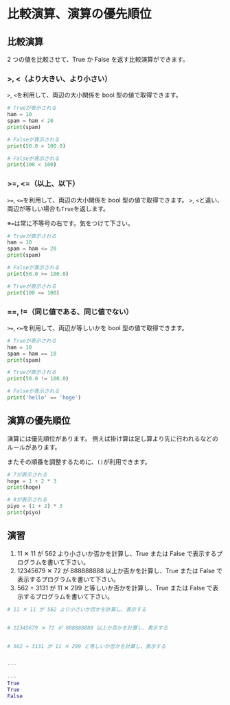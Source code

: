 # 比較演算、演算の優先順位

## 比較演算

2 つの値を比較させて、True か False を返す比較演算ができます。

### >, <（より大きい、より小さい）

`>`, `<`を利用して、両辺の大小関係を bool 型の値で取得できます。

```py
# Trueが表示される
ham = 10
spam = ham < 20
print(spam)

# Falseが表示される
print(50.0 > 100.0)

# Falseが表示される
print(100 < 100)
```

### >=, <=（以上、以下）

`>=`, `<=`を利用して、両辺の大小関係を bool 型の値で取得できます。
`>`, `<`と違い、両辺が等しい場合も`True`を返します。

※`=`は常に不等号の右です。気をつけて下さい。

```py
# Trueが表示される
ham = 10
spam = ham <= 20
print(spam)

# Falseが表示される
print(50.0 >= 100.0)

# Trueが表示される
print(100 <= 100)
```

### ==, !=（同じ値である、同じ値でない）

`>=`, `<=`を利用して、両辺が等しいかを bool 型の値で取得できます。

```py
# Trueが表示される
ham = 10
spam = ham == 10
print(spam)

# Trueが表示される
print(50.0 != 100.0)

# Falseが表示される
print('hello' == 'hoge')
```

## 演算の優先順位

演算には優先順位があります。
例えば掛け算は足し算より先に行われるなどのルールがあります。

またその順番を調整するために、`()`が利用できます。

```py
# 7が表示される
hoge = 1 + 2 * 3
print(hoge)

# 9が表示される
piyo = (1 + 2) * 3
print(piyo)
```

## 演習

1. 11 ✕ 11 が 562 より小さいか否かを計算し、True または False で表示するプログラムを書いて下さい。
2. 12345679 ✕ 72 が 888888888 以上か否かを計算し、True または False で表示するプログラムを書いて下さい。
3. 562 + 3131 が 11 ✕ 299 と等しいか否かを計算し、True または False で表示するプログラムを書いて下さい。

```py
# 11 ✕ 11 が 562 より小さいか否かを計算し、表示する


# 12345679 ✕ 72 が 888888888 以上か否かを計算し、表示する


# 562 + 3131 が 11 ✕ 299 と等しいか否かを計算し、表示する


---

---
True
True
False
```
